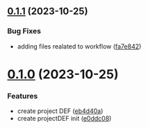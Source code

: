 ## [0.1.1](https://github.com/bitroll-team/codefest1-projects/compare/v0.1.0...v0.1.1) (2023-10-25)


### Bug Fixes

* adding files realated to workflow ([fa7e842](https://github.com/bitroll-team/codefest1-projects/commit/fa7e8423d7a49cebc179c9bd341fad10f13c5f85))



# [0.1.0](https://github.com/bitroll-team/codefest1-projects/compare/e0ddc08b1eeb64003160f87ee189e6b425f4fcff...v0.1.0) (2023-10-25)


### Features

* create project DEF ([eb4d40a](https://github.com/bitroll-team/codefest1-projects/commit/eb4d40a061e2a5ae05fdc53edf2bbd0fb10b97fa))
* create projectDEF init ([e0ddc08](https://github.com/bitroll-team/codefest1-projects/commit/e0ddc08b1eeb64003160f87ee189e6b425f4fcff))



